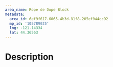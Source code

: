 ```yaml
---
area_name: Rope de Dope Block
metadata:
  area_id: 6ef9f617-6065-4b3d-81f8-205ef044cc92
  mp_id: '105789025'
  lng: -121.14334
  lat: 44.36563
---
```

# Description
